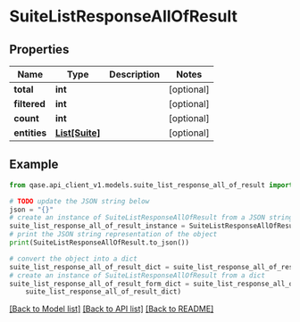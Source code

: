 # SuiteListResponseAllOfResult


## Properties

Name | Type | Description | Notes
------------ | ------------- | ------------- | -------------
**total** | **int** |  | [optional] 
**filtered** | **int** |  | [optional] 
**count** | **int** |  | [optional] 
**entities** | [**List[Suite]**](Suite.md) |  | [optional] 

## Example

```python
from qase.api_client_v1.models.suite_list_response_all_of_result import SuiteListResponseAllOfResult

# TODO update the JSON string below
json = "{}"
# create an instance of SuiteListResponseAllOfResult from a JSON string
suite_list_response_all_of_result_instance = SuiteListResponseAllOfResult.from_json(json)
# print the JSON string representation of the object
print(SuiteListResponseAllOfResult.to_json())

# convert the object into a dict
suite_list_response_all_of_result_dict = suite_list_response_all_of_result_instance.to_dict()
# create an instance of SuiteListResponseAllOfResult from a dict
suite_list_response_all_of_result_form_dict = suite_list_response_all_of_result.from_dict(
    suite_list_response_all_of_result_dict)
```
[[Back to Model list]](../README.md#documentation-for-models) [[Back to API list]](../README.md#documentation-for-api-endpoints) [[Back to README]](../README.md)



